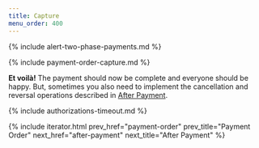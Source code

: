```yaml
---
title: Capture
menu_order: 400
---
```


{% include alert-two-phase-payments.md %}

{% include payment-order-capture.md %}

**Et voilà!** The payment should now be complete and everyone should be happy.
But, sometimes you also need to implement the cancellation and reversal
operations described in [After Payment][after-payment].

{% include authorizations-timeout.md %}

{% include iterator.html prev_href="payment-order"
                         prev_title="Payment Order"
                         next_href="after-payment"
                         next_title="After Payment" %}

[after-payment]: /old-implementations/payment-menu/after-payment
